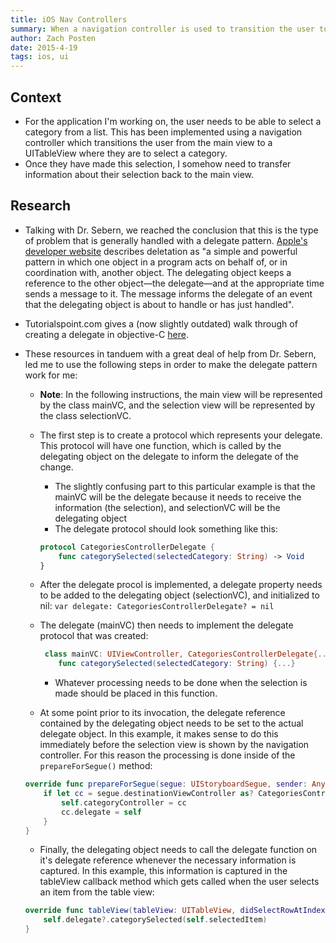 ```yaml
---
title: iOS Nav Controllers
summary: When a navigation controller is used to transition the user to a different view where they need to make a selection, how can this selection data be transferred back to the main view?
author: Zach Posten
date: 2015-4-19
tags: ios, ui
---
```


## Context
*	For the application I'm working on, the user needs to be able to select a category from a list.  This has been implemented using a navigation controller which transitions the user from the main view to a UITableView where they are to select a category.
*	Once they have made this selection, I somehow need to transfer information about their selection back to the main view.


## Research
*	Talking with Dr. Sebern, we reached the conclusion that this is the type of problem that is generally handled with a delegate pattern.  [Apple's developer website](https://developer.apple.com/library/ios/documentation/General/Conceptual/DevPedia-CocoaCore/Delegation.html) describes deletation as "a simple and powerful pattern in which one object in a program acts on behalf of, or in coordination with, another object. The delegating object keeps a reference to the other object—the delegate—and at the appropriate time sends a message to it. The message informs the delegate of an event that the delegating object is about to handle or has just handled".
*	Tutorialspoint.com gives a (now slightly outdated) walk through of creating a delegate in objective-C [here](http://www.tutorialspoint.com/ios/ios_delegates.htm).
*	These resources in tanduem with a great deal of help from Dr. Sebern, led me to use the following steps in order to make the delegate pattern work for me:
	*	**Note**:  In the following instructions, the main view will be represented  by the class mainVC, and the selection view will be represented by the class selectionVC.
	*	The first step is to create a protocol which represents your delegate.  This protocol will have one function, which is called by the delegating object on the delegate to inform the delegate of the change.
		*	The slightly confusing part to this particular example is that the mainVC will be the delegate because it needs to receive the information (the selection), and selectionVC will be the delegating object
		*	The delegate protocol should look something like this:

		```swift
		protocol CategoriesControllerDelegate {
		    func categorySelected(selectedCategory: String) -> Void
		}
		```

	*	After the delegate procol is implemented, a delegate property needs to be added to the delegating object (selectionVC), and initialized to nil:
		```var delegate: CategoriesControllerDelegate? = nil```
	*	The delegate (mainVC) then needs to implement the delegate protocol that was created:

		```swift
		 class mainVC: UIViewController, CategoriesControllerDelegate{...}
		    func categorySelected(selectedCategory: String) {...}
		```

		*	Whatever processing needs to be done when the selection is made should be placed in this function.

	*	At some point prior to its invocation, the delegate reference contained by the delegating object needs to be set to the actual delegate object.  In this example, it makes sense to do this immediately before the selection view is shown by the navigation controller.  For this reason the processing is done inside of the `prepareForSegue()` method:

	```swift
	override func prepareForSegue(segue: UIStoryboardSegue, sender: AnyObject?) {
		if let cc = segue.destinationViewController as? CategoriesController {
			self.categoryController = cc
			cc.delegate = self
		}
	}
	```

	*	Finally, the delegating object needs to call the delegate function on it's delegate reference whenever the necessary information is captured.  In this example, this information is captured in the tableView callback method which gets called when the user selects an item from the table view:

	```swift
	override func tableView(tableView: UITableView, didSelectRowAtIndexPath indexPath: NSIndexPath) {
		self.delegate?.categorySelected(self.selectedItem)
	}
	```
